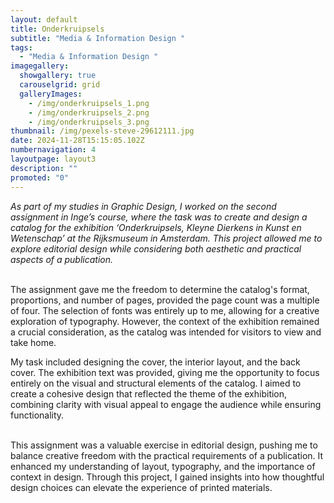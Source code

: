 ```yaml
---
layout: default
title: Onderkruipsels
subtitle: "Media & Information Design "
tags:
  - "Media & Information Design "
imagegallery:
  showgallery: true
  carouselgrid: grid
  galleryImages:
    - /img/onderkruipsels_1.png
    - /img/onderkruipsels_2.png
    - /img/onderkruipsels_3.png
thumbnail: /img/pexels-steve-29612111.jpg
date: 2024-11-28T15:15:05.102Z
numbernavigation: 4
layoutpage: layout3
description: ""
promoted: "0"
---
```

*As part of my studies in Graphic Design, I worked on the second assignment in Inge’s course, where the task was to create and design a catalog for the exhibition ‘Onderkruipsels, Kleyne Dierkens in Kunst en Wetenschap’ at the Rijksmuseum in Amsterdam. This project allowed me to explore editorial design while considering both aesthetic and practical aspects of a publication.*

\
The assignment gave me the freedom to determine the catalog's format, proportions, and number of pages, provided the page count was a multiple of four. The selection of fonts was entirely up to me, allowing for a creative exploration of typography. However, the context of the exhibition remained a crucial consideration, as the catalog was intended for visitors to view and take home.

My task included designing the cover, the interior layout, and the back cover. The exhibition text was provided, giving me the opportunity to focus entirely on the visual and structural elements of the catalog. I aimed to create a cohesive design that reflected the theme of the exhibition, combining clarity with visual appeal to engage the audience while ensuring functionality.

\
This assignment was a valuable exercise in editorial design, pushing me to balance creative freedom with the practical requirements of a publication. It enhanced my understanding of layout, typography, and the importance of context in design. Through this project, I gained insights into how thoughtful design choices can elevate the experience of printed materials.